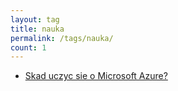 ```yaml
---
layout: tag
title: nauka
permalink: /tags/nauka/
count: 1
---
```


- [Skad uczyc sie o Microsoft Azure?](https://blog.justcloud.pl/skad-uczyc-sie-o-microsoft-azure)
